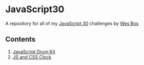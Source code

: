# JavaScript30
A repository for all of my [JavaScript 30](https://javascript30.com/) challenges by [Wes Bos](https://wesbos.com/)

## Contents
1. [JavaScript Drum Kit](01-DrumKit)
2. [JS and CSS Clock](02-JSandCSSClock)
